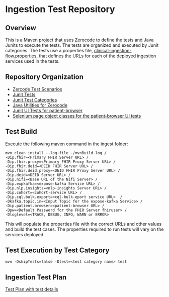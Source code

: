 # Ingestion Test Repository

## Overview
This is a Maven project that uses [Zerocode](https://github.com/authorjapps/zerocode) to define the tests and Java Junits to execute the tests.  The tests are organized and executed by Junit categories.  The tests use a properties file, [clinical-ingestion-flow.properties](https://github.com/LinuxForHealth/health-patterns/blob/main/ingest/src/test/resources/clinical-ingestion-flow.properties), that defines the URLs for each of the deployed ingestion services used in the tests.

## Repository Organization
- [Zercode Test Scenarios](https://github.com/LinuxForHealth/health-patterns/tree/main/ingest/src/test/resources/scenarios)
- [Junit Tests](https://github.com/LinuxForHealth/health-patterns/tree/main/ingest/src/test/java/tests)
- [Junit Test Categories](https://github.com/LinuxForHealth/health-patterns/tree/main/ingest/src/test/java/categories)
- [Java Utilities for Zerocode](https://github.com/LinuxForHealth/health-patterns/tree/main/ingest/src/test/java/utilities)
- [Junit UI Tests for patient-browser](https://github.com/LinuxForHealth/health-patterns/tree/main/ingest/src/test/java/ui/tests)
- [Selenium page object classes for the patient-browser UI tests](https://github.com/LinuxForHealth/health-patterns/tree/main/ingest/src/test/java/ui/pageobjects)


## Test Build
Execute the following maven command in the ingest folder:

```
mvn clean install --log-file ./mvnBuild.log /
-Dip.fhir=<Primary FHIR Server URL> /
-Dip.fhir.proxy=<Primary FHIR Proxy Server URL> /
-Dip.fhir.deid=<DEID FHIR Server URL> /
-Dip.fhir.deid.proxy=<DEID FHIR Proxy Server URL> /
-Dip.deid=<DEID Server URL> /
-Dip.nifi=<Base URL of the Nifi Server> /
-Dip.expkafka=<expose-kafka Service URL> /
-Dip.nlp.insights=<nlp-insights Server URL> /
-Dip.cohort=<cohort-service URL> / 
-Dip.cql.bulk.export=<cql-bulk-eport service URL>  /
-Dkafka.topic.in=<Input Topic for the expose-kafka Service> /
-Dip.patient.browser=<patient-browser URL> /
-Dpw=<Default Password for the FHIR Server fhiruser> /
-Dloglevel=<TRACE, DEBUG, INFO, WARN or ERROR>

```

This will populate the properties file with the correct URLs and other values and build the test cases.  The properties required to run tests will vary on the services deployed.

## Test Execution by Test Category
```
mvn -DskipTests=false -Dtest=<test category name> test
```

## Ingestion Test Plan
[Test Plan with test details](https://ibm.ent.box.com/notes/763427627965)

